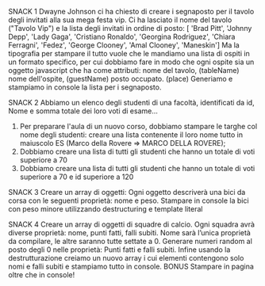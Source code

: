 SNACK 1
Dwayne Johnson ci ha chiesto di creare i segnaposto per il tavolo degli invitati alla sua mega festa vip.
Ci ha lasciato il nome del tavolo ("Tavolo Vip") e la lista degli invitati in ordine di posto:
[ 'Brad Pitt', 'Johnny Depp', 'Lady Gaga', 'Cristiano Ronaldo', 'Georgina Rodriguez', 'Chiara Ferragni', 'Fedez', 'George Clooney', 'Amal Clooney', 'Maneskin']
Ma la tipografia per stampare il tutto vuole che le mandiamo una lista di ospiti in un formato specifico, per cui dobbiamo fare in modo che ogni ospite sia un oggetto javascript che ha come attributi:
nome del tavolo, (tableName)
nome dell'ospite,  (guestName)
posto occupato. (place)
Generiamo e stampiamo in console la lista per i segnaposto.




SNACK 2
Abbiamo un elenco degli studenti di una facoltà, identificati da id, Nome e somma totale dei loro voti di esame...
1. Per preparare l'aula di un nuovo corso, dobbiamo stampare le targhe col nome degli studenti: creare una lista contenente il loro nome tutto in maiuscolo
ES (Marco della Rovere => MARCO DELLA ROVERE);
2. Dobbiamo creare una lista di tutti gli studenti che hanno un totale di voti superiore a 70
3. Dobbiamo creare una lista di tutti gli studenti che hanno un totale di voti superiore a 70 e id superiore a 120



SNACK 3
Creare un array di oggetti:
Ogni oggetto descriverà una bici da corsa con le seguenti proprietà: nome e peso.
Stampare in console la bici con peso minore utilizzando destructuring e template literal


SNACK 4
Creare un array di oggetti di squadre di calcio. Ogni squadra avrà diverse proprietà: nome, punti fatti, falli subiti.
Nome sarà l’unica proprietà da compilare, le altre saranno tutte settate a 0.
Generare numeri random al posto degli 0 nelle proprietà: Punti fatti e falli subiti.
Infine usando la destrutturazione creiamo un nuovo array i cui elementi contengono solo nomi e falli subiti e stampiamo tutto in console.
BONUS 
Stampare in pagina oltre che in console!